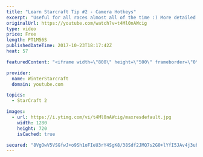 ```yaml
---
title: "Learn Starcraft Tip #2 - Camera Hotkeys"
excerpt: "Useful for all races almost all of the time :) More detailed guides/tutorials under the learn to play starcraft playlist."
originalUrl: https://youtube.com/watch?v=t4Ml0nAWcig
type: video
price: Free
length: PT1M56S
publishedDateTime: 2017-10-23T18:17:42Z
heat: 57

featuredContent: "<iframe width=\"800\" height=\"500\" frameborder=\"0\" src=\"https://www.youtube.com/embed/t4Ml0nAWcig\" allow=\"accelerometer; autoplay; encrypted-media; gyroscope; picture-in-picture\" allowfullscreen></iframe>"

provider:
  name: WinterStarcraft
  domain: youtube.com

topics:
  - StarCraft 2

images:
  - url: https://i.ytimg.com/vi/t4Ml0nAWcig/maxresdefault.jpg
    width: 1280
    height: 720
    isCached: true

secured: "8VgOwV5VSGfwJ+o9Sh1oFIeU3rY4SgK8/38Sdf2JMQ7s2G0+lYfI5JAv4j3ubEP34k4a4cwU4a/XKnyTJUT4BYz9TXhDzV4qstD6J02715EeS/2QbHLIh5ExtkTikHEWnuJvJ1aIlikphH8FRWcACIWIqfNH8rkwcwHy7dRV4KjZ/G4hwQWrwlPOjq7cFRZ/48BtAfUtDadSTvOVE68kFJ7iS5RDI+cQGwLbK4f+Gft8Oj0Di3AG5JibKiavvL0pnFDHb6flpoinYld2BPsZk9l66AWnZVxCyp7eyFQZpLqHyrT7uxqByGxhRSvtsTjVSrWBRSl+dajySmvZFgKsSIUrEDkOCqS67D1L31BT2ReMwx4Xf1lOGU1GHYnZ6p+k09tE33ZSe/l6PqM2kdJNRk+XaiSk+1tPflV9MNIbg64=;OD3oaKhh4TqDvzBRyA4fRg=="
---
```


